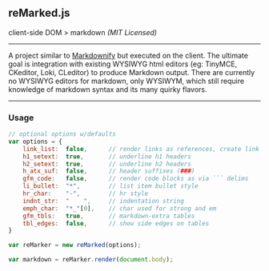 reMarked.js
-----------
client-side DOM > markdown _(MIT Licensed)_

---
A project similar to [Markdownify](http://milianw.de/projects/markdownify/) but executed on the client. The ultimate goal is integration with existing WYSIWYG html editors (eg: TinyMCE, CKeditor, Loki, CLeditor) to produce Markdown output. There are currently no WYSIWYG editors for markdown, only WYSIWYM, which still require knowledge of markdown syntax and its many quirky flavors.

---
### Usage

``` js
// optional options w/defaults
var options = {
    link_list:	false,      // render links as references, create link list as appendix
    h1_setext:	true,       // underline h1 headers
    h2_setext:	true,       // underline h2 headers
    h_atx_suf:	false,      // header suffixes (###)
    gfm_code:	false,      // render code blocks as via ``` delims
    li_bullet:	"*",        // list item bullet style
    hr_char:	"-",        // hr style
    indnt_str:	"    ",     // indentation string
    emph_char:	"*_"[0],    // char used for strong and em
    gfm_tbls:	true,       // markdown-extra tables
    tbl_edges:	false,      // show side edges on tables
}

var reMarker = new reMarked(options);

var markdown = reMarker.render(document.body);
```